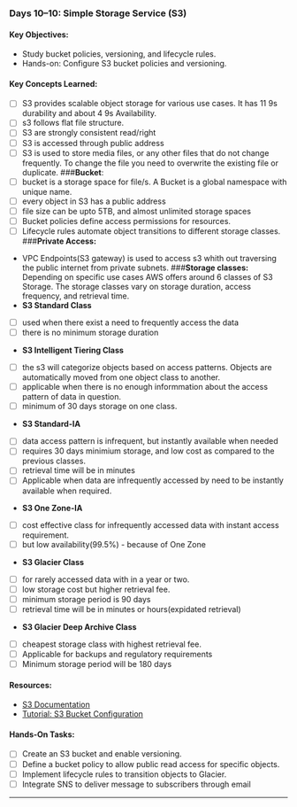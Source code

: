 
### **Days 10–10: Simple Storage Service (S3)**
#### **Key Objectives:**
- Study bucket policies, versioning, and lifecycle rules.
- Hands-on: Configure S3 bucket policies and versioning.

#### **Key Concepts Learned:**
- [ ] S3 provides scalable object storage for various use cases. It has 11 9s durability and about 4 9s Availability.
- [ ] s3 follows flat file structure.
- [ ] S3 are strongly consistent read/right
- [ ] S3 is accessed through public address
- [ ] S3 is used to store media files, or any other files that do not change frequently. To change the file you need to overwrite the existing file or duplicate.
###**Bucket**:
- [ ] bucket is a storage space for file/s. A Bucket is a global namespace with unique name. 
- [ ] every object in S3 has a public address
- [ ] file size can be upto 5TB, and almost unlimited storage spaces
- [ ] Bucket policies define access permissions for resources.
- [ ] Lifecycle rules automate object transitions to different storage classes.
###**Private Access:**
- VPC Endpoints(S3 gateway) is used to access s3 whith out traversing the public internet from private subnets.
###**Storage classes:**
Depending on specific use cases AWS offers around 6 classes of S3 Storage. The storage classes vary on storage duration, access frequency, and retrieval time.
- **S3 Standard Class**
- [ ] used when there exist a need to frequently access the data
- [ ] there is no minimum storage duration 
- **S3 Intelligent Tiering Class**
- [ ] the s3 will categorize objects based on access patterns. Objects are automatically moved from one object class to another.
- [ ] applicable when there is no enough informmation about the access pattern of data in question.
- [ ] minimum of 30 days storage on one class.
- **S3 Standard-IA**
- [ ] data access pattern is infrequent, but instantly available when needed
- [ ] requires 30 days minimium storage, and low cost as compared to the previous classes.
- [ ] retrieval time will be in minutes
- [ ] Applicable when data are infrequently accessed by need to be instantly available when required.
- **S3 One Zone-IA**
- [ ] cost effective class for infrequently accessed data with instant access requirement.
- [ ] but low availability(99.5%) - because of One Zone
- **S3 Glacier Class**
- [ ] for rarely accessed data with in a year or two. 
- [ ] low storage cost but higher retrieval fee. 
- [ ] minimum storage period is 90 days
- [ ] retrieval time will be in minutes or hours(expidated retrieval)
- **S3 Glacier Deep Archive Class**
- [ ] cheapest storage class with highest retrieval fee.
- [ ] Applicable for backups and regulatory requirements
- [ ] Minimum storage period will be 180 days

#### **Resources:**
- [S3 Documentation](https://aws.amazon.com/s3/)
- [Tutorial: S3 Bucket Configuration](https://docs.aws.amazon.com/AmazonS3/latest/userguide/creating-bucket.html)

#### **Hands-On Tasks:**
- [ ] Create an S3 bucket and enable versioning.
- [ ] Define a bucket policy to allow public read access for specific objects.
- [ ] Implement lifecycle rules to transition objects to Glacier.
- [ ] Integrate SNS to deliver message to subscribers through email

---

